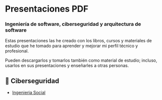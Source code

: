 # Presentaciones PDF

### Ingeniería de software, ciberseguridad y arquitectura de software

Estas presentaciones las he creado con los libros, cursos y materiales de estudio que he tomado para aprender y mejorar mi perfil técnico y profesional.

Pueden descargarlos y tomarlos también como material de estudio; incluso, usarlos en sus presentaciones y enseñarles a otras personas.

## :closed_lock_with_key: Ciberseguridad

- [Ingenieria Social](https://github.com/keinydev/presentaciones/blob/main/ciberseguridad/ingenieria_social.pdf)
